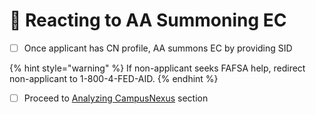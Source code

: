 # 👀 Reacting to AA Summoning EC

* [ ] Once applicant has CN profile, AA summons EC by providing SID

{% hint style="warning" %}
If non-applicant seeks FAFSA help, redirect non-applicant to 1-800-4-FED-AID.
{% endhint %}

* [ ] Proceed to [Analyzing CampusNexus](analyzing-campusnexus/) section
